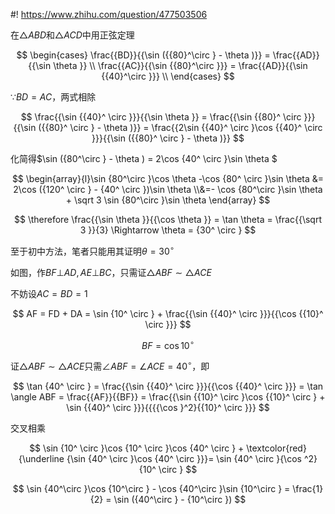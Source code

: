 #! https://www.zhihu.com/question/477503506

在$\triangle ABD$和$\triangle ACD$中用正弦定理

$$
\begin{cases}
  \frac{{BD}}{{\sin ({{80}^\circ } - \theta )}} = \frac{{AD}}{{\sin \theta }} \\
  \frac{{AC}}{{\sin {{80}^\circ }}} = \frac{{AD}}{{\sin {{40}^\circ }}} \\
\end{cases}
$$

$\because BD=AC$，两式相除

$$
\frac{{\sin {{40}^ \circ }}}{{\sin \theta }} = \frac{{\sin {{80}^ \circ }}}{{\sin ({{80}^ \circ } - \theta )}} = \frac{{2\sin {{40}^ \circ }\cos {{40}^ \circ }}}{{\sin ({{80}^ \circ } - \theta )}}
$$

化简得$\sin ({80^\circ } - \theta ) = 2\cos {40^ \circ }\sin \theta $

$$
\begin{array}{l}\sin {80^\circ }\cos \theta   -\cos {80^ \circ }\sin \theta  &= 2\cos ({120^ \circ } - {40^ \circ })\sin \theta \\&=- \cos {80^\circ }\sin \theta + \sqrt 3 \sin {80^\circ }\sin \theta \end{array}
$$

$$
\therefore \frac{{\sin \theta }}{{\cos \theta }} = \tan \theta  = \frac{{\sqrt 3 }}{3} \Rightarrow \theta  = {30^ \circ }
$$

至于初中方法，笔者只能用其证明$\theta  = {30^ \circ }$

如图，作$BF \bot AD,AE \bot BC$，只需证$\triangle ABF\sim\triangle ACE$

不妨设$AC=BD=1$

$$
AF = FD + DA = \sin {10^ \circ } + \frac{{\sin {{40}^ \circ }}}{{\cos {{10}^ \circ }}}
$$

$$
BF = \cos {10^ \circ }
$$

证$\triangle ABF\sim\triangle ACE$只需$\angle ABF=\angle ACE=40^\circ$，即

$$
\tan {40^ \circ } = \frac{{\sin {{40}^ \circ }}}{{\cos {{40}^ \circ }}} = \tan \angle ABF = \frac{{AF}}{{BF}} = \frac{{\sin {{10}^ \circ }\cos {{10}^ \circ } + \sin {{40}^ \circ }}}{{{{\cos }^2}{{10}^ \circ }}}
$$

交叉相乘

$$
\sin {10^ \circ }\cos {10^ \circ }\cos {40^ \circ } + \textcolor{red}{\underline {\sin {40^ \circ }\cos {40^ \circ }}}= \sin {40^ \circ }{\cos ^2}{10^ \circ }
$$

$$
\sin {40^\circ }\cos {10^\circ } - \cos {40^\circ }\sin {10^\circ } = \frac{1}{2} = \sin ({40^\circ } - {10^\circ })
$$
